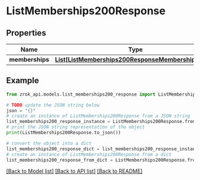 # ListMemberships200Response


## Properties

Name | Type | Description | Notes
------------ | ------------- | ------------- | -------------
**memberships** | [**List[ListMemberships200ResponseMembershipsInner]**](ListMemberships200ResponseMembershipsInner.md) |  | [optional] 

## Example

```python
from zrok_api.models.list_memberships200_response import ListMemberships200Response

# TODO update the JSON string below
json = "{}"
# create an instance of ListMemberships200Response from a JSON string
list_memberships200_response_instance = ListMemberships200Response.from_json(json)
# print the JSON string representation of the object
print(ListMemberships200Response.to_json())

# convert the object into a dict
list_memberships200_response_dict = list_memberships200_response_instance.to_dict()
# create an instance of ListMemberships200Response from a dict
list_memberships200_response_from_dict = ListMemberships200Response.from_dict(list_memberships200_response_dict)
```
[[Back to Model list]](../README.md#documentation-for-models) [[Back to API list]](../README.md#documentation-for-api-endpoints) [[Back to README]](../README.md)


